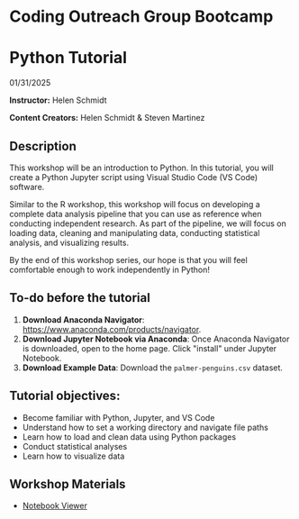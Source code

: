 # Coding Outreach Group Bootcamp
# Python Tutorial
01/31/2025

__**Instructor:**__ Helen Schmidt

__**Content Creators:**__ Helen Schmidt & Steven Martinez

## Description
This workshop will be an introduction to Python. In this tutorial, you will create a Python Jupyter script using Visual Studio Code (VS Code) software. 

Similar to the R workshop, this workshop will focus on developing a complete data analysis pipeline that you can use as reference when conducting independent research. As part of the pipeline, we will focus on loading data, cleaning and manipulating data, conducting statistical analysis, and visualizing results. 

By the end of this workshop series, our hope is that you will feel comfortable enough to work independently in Python!

## To-do before the tutorial
1. **Download Anaconda Navigator**: https://www.anaconda.com/products/navigator.
2. **Download Jupyter Notebook via Anaconda**: Once Anaconda Navigator is downloaded, open to the home page. Click "install" under Jupyter Notebook.
3. **Download Example Data**: Download the `palmer-penguins.csv` dataset.

## Tutorial objectives:
- Become familiar with Python, Jupyter, and VS Code
- Understand how to set a working directory and navigate file paths
- Learn how to load and clean data using Python packages
- Conduct statistical analyses
- Learn how to visualize data

## Workshop Materials
- [Notebook Viewer](https://tu-coding-outreach-group.github.io/intro-to-coding-2025/python/index.html)

